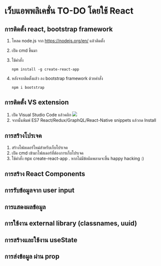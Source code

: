 # เว็บแอพพลิเคชั่น TO-DO โดยใช้ React

## การติดตั้ง react, bootstrap framework

1. โหลด node.js จาก https://nodejs.org/en/ แล้วติดตั้ง

2. เปิด cmd ขึ้นมา

3. ใช้คำสั่ง 

   ```
   npm install -g create-react-app
   ```

   

4. หลังจากติดตั้งแล้ว ลง bootstrap framework ด้วยคำสั่ง 

   ```
   npm i bootstrap
   ```

   

## การติดตั้ง VS extension

1. เปิด Visual Studio Code แล้วคลิก ![](https://code.visualstudio.com/assets/docs/editor/extension-gallery/extensions-view-icon.png)
2. จากนั้นพิมพ์ ES7 React/Redux/GraphQL/React-Native snippets แล้วกด Install

## การสร้างโปรเจค

1. สร้างโฟลเดอร์ใหม่สำหรับเก็บโปรเจค
2. เปิด cmd เข้ามาโฟลเดอร์ที่ต้องการเก็บโปรเจค
3. ใช้คำสั่ง npx create-react-app . หากไม่มีข้อผิดพลาดจะขึ้น happy hacking :)

## การสร้าง React Components

## การรับข้อมูลจาก user input

## การแสดงผลข้อมูล

## การใช้งาน external library (classnames, uuid)

## การสร้างและใช้งาน useState

## การส่งข้อมูล ผ่าน prop
